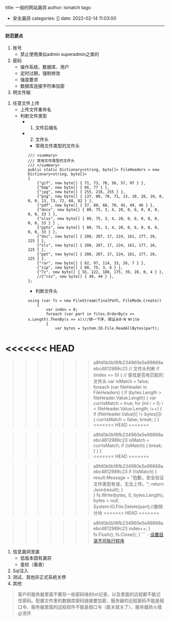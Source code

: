 title: 一般的网站漏洞
author: ismatch
tags:
  - 安全漏洞
categories: []
date: 2022-02-14 11:03:00
---
#### 防范要点
1. 账号
    - 禁止使用类似admin superadmin之类的
1. 密码
    - 操作系统、数据库、用户
    - 定时过期，强制修改
    - 强度要求
    - 数据库连接字符串加密
1. 明文传输

<!--more--> 

1. 任意文件上传
    - 上传文件重命名
    - 判断文件类型 
        - 1. 文件后缀名 
        - 2. 文件头
            - 常用文件类型的文件头
            ```
            /// <summary>
            /// 常用文件类型的文件头
            /// </summary>
            public static Dictionary<string, byte[]> FileHeaders = new Dictionary<string, byte[]>
            {
                {"gif", new byte[] { 71, 73, 70, 56, 57, 97 } },
                {"bmp", new byte[] { 66, 77 } },
                {"jpg", new byte[] { 255, 216, 255 } },
                {"png", new byte[] { 137, 80, 78, 71, 13, 10, 26, 10, 0, 0, 0, 13, 73, 72, 68, 82 } },
                {"pdf", new byte[] { 37, 80, 68, 70, 45, 49, 46 } },
                {"docx", new byte[] { 80, 75, 3, 4, 20, 0, 6, 0, 8, 0, 0, 0, 33 } },
                {"xlsx", new byte[] { 80, 75, 3, 4, 20, 0, 6, 0, 8, 0, 0, 0, 33 } } ,
                {"pptx", new byte[] { 80, 75, 3, 4, 20, 0, 6, 0, 8, 0, 0, 0, 33 } },
                {"doc", new byte[] { 208, 207, 17, 224, 161, 177, 26, 225 } },     
                {"xls", new byte[] { 208, 207, 17, 224, 161, 177, 26, 225 } },                         
                {"ppt", new byte[] { 208, 207, 17, 224, 161, 177, 26, 225 } },
                {"rar", new byte[] { 82, 97, 114, 33, 26, 7 } },
                {"zip", new byte[] { 80, 75, 3, 4 } },
                {"7z", new byte[] { 55, 122, 188, 175, 39, 28, 0, 4 } },
                //{"csv", new byte[] { 49, 44 } },
            };
            ```
            - 判断文件头
            ```
            using (var fs = new FileStream(finalPath, FileMode.Create))
                {
                    var index = 0;
                    foreach (var part in files.OrderBy(x => x.Length).ThenBy(x => x))//排一下序，保证从0-N Write
                    {                        
                        var bytes = System.IO.File.ReadAllBytes(part);
<<<<<<< HEAD
=======

>>>>>>> a8fd0b0b16fb234960e5e99868aebc4812989c23
                        // 文件头判断
                        if (index == 0)
                        {
                            // 查找是否有匹配的文件头
                            var isMatch = false;
                            foreach (var fileHeader in FileHeaders)
                            {
                                if (bytes.Length > fileHeader.Value.Length)
                                {
                                    var currIsMatch = true;
                                    for (int i = 0; i < fileHeader.Value.Length; i++)
                                    {
                                        if (fileHeader.Value[i] != bytes[i])
                                        {
                                            currIsMatch = false;
                                            break;
                                        }
                                    }
<<<<<<< HEAD
=======

>>>>>>> a8fd0b0b16fb234960e5e99868aebc4812989c23
                                    isMatch = currIsMatch;
                                    if (isMatch)
                                    {
                                        break;
                                    }
                                }
                            }                            
<<<<<<< HEAD
=======

>>>>>>> a8fd0b0b16fb234960e5e99868aebc4812989c23
                            if (!isMatch)
                            {
                                result.Message = "抱歉，安全验证文件类型有误，无法上传。";
                                return Json(result);
                            }                            
                        }
                        fs.Write(bytes, 0, bytes.Length);
                        bytes = null;
                        System.IO.File.Delete(part);//删除分块
<<<<<<< HEAD
=======

>>>>>>> a8fd0b0b16fb234960e5e99868aebc4812989c23
                        index++;
                    }
                    fs.Flush();
                    fs.Close();
                }
            ```
    - [设置目录不可执行程序](https://blog.csdn.net/lacoucou/article/details/97814385?utm_term=%E6%96%87%E4%BB%B6%E4%B8%8A%E4%BC%A0%E7%9A%84%E7%9B%AE%E5%BD%95%E8%AE%BE%E7%BD%AE%E4%B8%BA%E4%B8%8D%E5%8F%AF%E6%89%A7%E8%A1%8C&utm_medium=distribute.pc_aggpage_search_result.none-task-blog-2~all~sobaiduweb~default-0-97814385&spm=3001.4430)
1. 信息漏洞泄漏
    - 低版本固有漏洞
    - 鉴权（垂直）
1. Sql注入
1. 测试、其他非正式系统关停 
2. 其他
> 客户的服务器里面不要存一些密码啥的txt记录，以及里面的远程都不能记住密码。配置文件里的数据库密码链接要加密、服务器的远程密码不能是弱口令、服务器里面的远程软件不能是弱口令（能关就关了）、服务器防火墙必须开